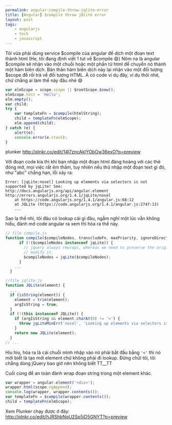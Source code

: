 ```yaml
---
permalink: angular-compile-throw-jqlite-error
title: [Angular] $compile throw jQlite error
layout: post
tags:
    - angularjs
    - tech
    - javascript
---
```


Tôi vừa phải dùng service $compile của angular để dịch một đoạn text thành html (He, tôi đang định viết 1 tut về $compile :smile:) Nôm na là angular $compile sẽ nhận vào một chuỗi hoặc một phần tử html để chuyển nó thành một hàm biên dịch. Bản thân hàm biên dịch này lại nhận vào một đối tượng $scope để rồi trả về đối tượng HTML. À có code ví dụ đây, ví dụ thôi nhé, chứ chẳng ai làm thế này đâu nhé :smile:

```js
var elmScope = scope.scope || $rootScope.$new();
elmScope.test = 'Hello';
elm.empty();
var child;
try {
    var templateFn = $compile(htmlString);
    child = templateFn(elmScope);
    elm.append(child);
} catch (e) {
    alert(e);
    console.error(e.stack);
}
```

plunker http://plnkr.co/edit/14l7zncAklYObOw36exO?p=preview

Với đoạn code kia thì khi bạn nhập một đoạn html đàng hoàng với các thẻ đóng mở, mọi việc rất êm thấm, tuy nhiên nếu thử nhập một đoạn text gì đó, như "abc" chẳng hạn, lỗi xảy ra:

```plaintext
Error: [jqLite:nosel] Looking up elements via selectors is not supported by jqLite! See: http://docs.angularjs.org/api/angular.element
http://errors.angularjs.org/1.4.1/jqLite/nosel
    at https://code.angularjs.org/1.4.1/angular.js:68:12
    at JQLite (https://code.angularjs.org/1.4.1/angular.js:2747:13)
    ...
```

Sao lạ thế nhỉ, tôi đâu có lookup cái gì đâu, ngẫm nghĩ một lúc vẫn không hiểu, đành mở code angular ra xem thì hóa ra thế này.

```js
// file compile.js
function compile($compileNodes, transcludeFn, maxPriority, ignoreDirective, previousCompileContext) {
      if (!($compileNodes instanceof jqLite)) {
        // jquery always rewraps, whereas we need to preserve the original selector so that we can
        // modify it.
        $compileNodes = jqLite($compileNodes);
      }
    ...
  }
```

```js
//file jqlite.js
function JQLite(element) {
  ...
  if (isString(element)) {
    element = trim(element);
    argIsString = true;
  }
  if (!(this instanceof JQLite)) {
    if (argIsString && element.charAt(0) != '<') {
      throw jqLiteMinErr('nosel', 'Looking up elements via selectors is not supported by jqLite! See: http://docs.angularjs.org/api/angular.element');
    }
    return new JQLite(element);
  }
// ...
```

Hiu hiu, hóa ra là cái chuỗi mình nhập vào nó phải bắt đầu bằng `'<'` thì nó mới biết là tạo mới element chứ không phải đi lookup. Đừng chửi tôi, tôi chẳng dùng jQuery bao giờ nên không biết TT__TT

Cuối cùng để an toàn đành wrap đoạn string trong một element khác.

```js
var wrapper = angular.element('<div>');
wrapper.html(scope.ngAppend);
console.log(wrapper, wrapper.contents());
var templateFn = $compile(wrapper.contents());
child = templateFn(elmScope);
```

Xem Plunker chạy được ở đây: http://plnkr.co/edit/hJRShbNqU2Sp5iD5GNYT?p=preview 